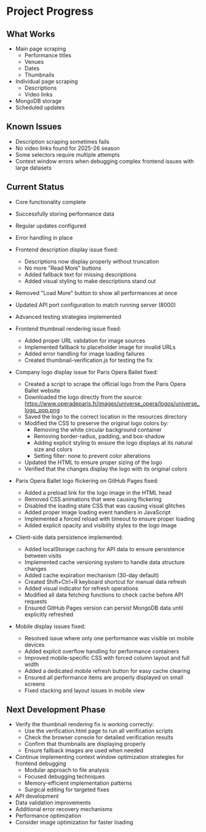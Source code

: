 # Project Progress

## What Works
- Main page scraping
  - Performance titles
  - Venues
  - Dates
  - Thumbnails
- Individual page scraping
  - Descriptions
  - Video links
- MongoDB storage
- Scheduled updates

## Known Issues
- Description scraping sometimes fails
- No video links found for 2025-26 season
- Some selectors require multiple attempts
- Context window errors when debugging complex frontend issues with large datasets

## Current Status
- Core functionality complete
- Successfully storing performance data
- Regular updates configured
- Error handling in place
- Frontend description display issue fixed:
  - Descriptions now display properly without truncation
  - No more "Read More" buttons
  - Added fallback text for missing descriptions
  - Added visual styling to make descriptions stand out
- Removed "Load More" button to show all performances at once
- Updated API port configuration to match running server (8000)
- Advanced testing strategies implemented
- Frontend thumbnail rendering issue fixed:
  - Added proper URL validation for image sources
  - Implemented fallback to placeholder image for invalid URLs
  - Added error handling for image loading failures
  - Created thumbnail-verification.js for testing the fix
- Company logo display issue for Paris Opera Ballet fixed:
  - Created a script to scrape the official logo from the Paris Opera Ballet website
  - Downloaded the logo directly from the source: https://www.operadeparis.fr/images/universe_opera/logos/universe_logo_pop.png
  - Saved the logo to the correct location in the resources directory
  - Modified the CSS to preserve the original logo colors by:
    - Removing the white circular background container
    - Removing border-radius, padding, and box-shadow
    - Adding explicit styling to ensure the logo displays at its natural size and colors
    - Setting filter: none to prevent color alterations
  - Updated the HTML to ensure proper sizing of the logo
  - Verified that the changes display the logo with its original colors

- Paris Opera Ballet logo flickering on GitHub Pages fixed:
  - Added a preload link for the logo image in the HTML head
  - Removed CSS animations that were causing flickering
  - Disabled the loading state CSS that was causing visual glitches
  - Added proper image loading event handlers in JavaScript
  - Implemented a forced reload with timeout to ensure proper loading
  - Added explicit opacity and visibility styles to the logo image

- Client-side data persistence implemented:
  - Added localStorage caching for API data to ensure persistence between visits
  - Implemented cache versioning system to handle data structure changes
  - Added cache expiration mechanism (30-day default)
  - Created Shift+Ctrl+R keyboard shortcut for manual data refresh
  - Added visual indicator for refresh operations
  - Modified all data fetching functions to check cache before API requests
  - Ensured GitHub Pages version can persist MongoDB data until explicitly refreshed

- Mobile display issues fixed:
  - Resolved issue where only one performance was visible on mobile devices
  - Added explicit overflow handling for performance containers
  - Improved mobile-specific CSS with forced column layout and full width
  - Added a dedicated mobile refresh button for easy cache clearing
  - Ensured all performance items are properly displayed on small screens
  - Fixed stacking and layout issues in mobile view

## Next Development Phase
- Verify the thumbnail rendering fix is working correctly:
  - Use the verification.html page to run all verification scripts
  - Check the browser console for detailed verification results
  - Confirm that thumbnails are displaying properly
  - Ensure fallback images are used when needed
- Continue implementing context window optimization strategies for frontend debugging
  - Modular approach to file analysis
  - Focused debugging techniques
  - Memory-efficient implementation patterns
  - Surgical editing for targeted fixes
- API development
- Data validation improvements
- Additional error recovery mechanisms
- Performance optimization
- Consider image optimization for faster loading
